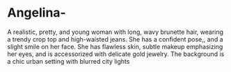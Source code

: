 # Angelina-
A realistic, pretty, and young woman with long, wavy brunette hair, wearing a trendy crop top and high-waisted jeans. She has a confident pose,, and a slight smile on her face. She has flawless skin, subtle makeup emphasizing her eyes, and is accessorized with delicate gold jewelry. The background is a chic urban setting with blurred city lights 
